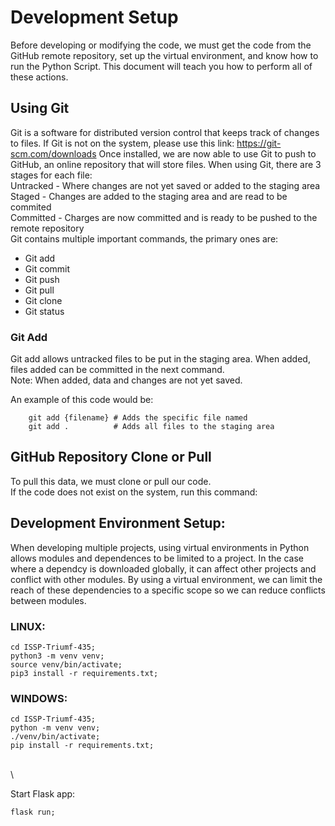 # Development Setup

Before developing or modifying the code, we must get the code from the GitHub remote repository, set up the virtual environment, and know how to run the Python Script. This document will teach you how to perform all of these actions.

## Using Git
Git is a software for distributed version control that keeps track of changes to files. If Git is not on the system, please use this link:
    https://git-scm.com/downloads
Once installed, we are now able to use Git to push to GitHub, an online repository that will store files. When using Git, there are 3 stages for each file: <br>
Untracked - Where changes are not yet saved or added to the staging area <br>
Staged - Changes are added to the staging area and are read to be commited <br>
Committed - Charges are now committed and is ready to be pushed to the remote repository <br>
Git contains multiple important commands, the primary ones are:
<ul>
    <li>Git add</li>
    <li>Git commit</li>
    <li>Git push</li>
    <li>Git pull</li>
    <li>Git clone</li>
    <li>Git status</li>
</ul>

### Git Add
Git add allows untracked files to be put in the staging area. When added, files added can be committed in the next command. <br>
Note: When added, data and changes are not yet saved.<br>

An example of this code would be: <br>
```
    git add {filename} # Adds the specific file named
    git add .          # Adds all files to the staging area

```

## GitHub Repository Clone or Pull

 To pull this data, we must clone or pull our code.<br> If the code does not exist on the system, run this command: 

## Development Environment Setup:

When developing multiple projects, using virtual environments in Python allows modules and dependences to be limited to a project. In the case where a dependcy is downloaded globally, it can affect other projects and conflict with other modules. By using a virtual environment, we can limit the reach of these dependencies to a specific scope so we can reduce conflicts between modules. 

### LINUX:

    cd ISSP-Triumf-435;
    python3 -m venv venv;
    source venv/bin/activate;
    pip3 install -r requirements.txt;

### WINDOWS:

    cd ISSP-Triumf-435;
    python -m venv venv;
    ./venv/bin/activate;
    pip install -r requirements.txt;

\
\


Start Flask app:

    flask run;
